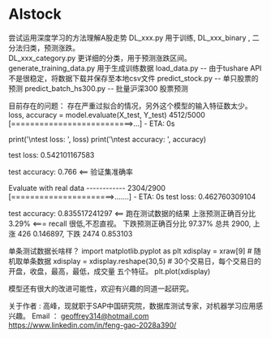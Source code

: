 # AIstock
尝试运用深度学习的方法理解A股走势
  DL_xxx.py 用于训练, 
  DL_xxx_binary , 二分法归类，预测涨跌。  
  DL_xxx_category.py 更详细的分类，用于预测涨跌区间。
  generate_training_data.py  用于生成训练数据
  load_data.py  -- 由于tushare API 不是很稳定，将数据下载并保存至本地csv文件
  predict_stock.py -- 单只股票的预测
  predict_batch_hs300.py  -- 批量沪深300 股票预测

目前存在的问题： 存在严重过拟合的情况，另外这个模型的输入特征数太少。
loss, accuracy = model.evaluate(X_test, Y_test)
4512/5000 [==========================>...] - ETA: 0s

print('\ntest loss: ', loss)
print('\ntest accuracy: ', accuracy)

test loss:  0.542101167583

test accuracy:  0.766   <== 验证集准确率

Evaluate with real data ------------
2304/2900 [======================>.......] - ETA: 0s
test loss:  0.462760309104

test accuracy:  0.835517241297  <== 跑在测试数据的结果
上涨预测正确百分比 3.29%      <=== recall 很低,不忍直视。
下跌预测正确百分比 97.37%
总共 2900, 上涨 426 0.146897, 下跌 2474 0.853103

单条测试数据长啥样？ 
import matplotlib.pyplot as plt
xdisplay = xraw[9] # 随机取单条数据
xdisplay = xdisplay.reshape(30,5)  # 30个交易日，每个交易日的 开盘，收盘，最高，最低，成交量 五个特征。
plt.plot(xdisplay)

模型还有很大的改进可能性，欢迎有兴趣的同道一起研究。



关于作者 :
高峰，现就职于SAP中国研究院，数据库测试专家，对机器学习应用感兴趣。
Email ： geoffrey314@hotmail.com
https://www.linkedin.com/in/feng-gao-2028a390/
